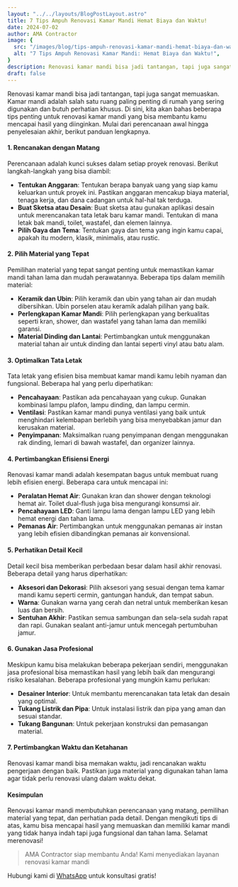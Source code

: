 ```yaml
---
layout: "../../layouts/BlogPostLayout.astro"
title: 7 Tips Ampuh Renovasi Kamar Mandi Hemat Biaya dan Waktu!
date: 2024-07-02
author: AMA Contractor
image: {
  src: "/images/blog/tips-ampuh-renovasi-kamar-mandi-hemat-biaya-dan-waktu.jpg",
  alt: "7 Tips Ampuh Renovasi Kamar Mandi: Hemat Biaya dan Waktu!",
}
description: Renovasi kamar mandi bisa jadi tantangan, tapi juga sangat memuaskan. Kamar mandi adalah salah satu ruang paling penting di rumah yang sering digunakan dan butuh perhatian khusus. 
draft: false
---
```


Renovasi kamar mandi bisa jadi tantangan, tapi juga sangat memuaskan. Kamar mandi adalah salah satu ruang paling penting di rumah yang sering digunakan dan butuh perhatian khusus. Di sini, kita akan bahas beberapa tips penting untuk renovasi kamar mandi yang bisa membantu kamu mencapai hasil yang diinginkan. Mulai dari perencanaan awal hingga penyelesaian akhir, berikut panduan lengkapnya.

#### 1\. Rencanakan dengan Matang

Perencanaan adalah kunci sukses dalam setiap proyek renovasi. Berikut langkah-langkah yang bisa diambil:

-   **Tentukan Anggaran**: Tentukan berapa banyak uang yang siap kamu keluarkan untuk proyek ini. Pastikan anggaran mencakup biaya material, tenaga kerja, dan dana cadangan untuk hal-hal tak terduga.
-   **Buat Sketsa atau Desain**: Buat sketsa atau gunakan aplikasi desain untuk merencanakan tata letak baru kamar mandi. Tentukan di mana letak bak mandi, toilet, wastafel, dan elemen lainnya.
-   **Pilih Gaya dan Tema**: Tentukan gaya dan tema yang ingin kamu capai, apakah itu modern, klasik, minimalis, atau rustic.

#### 2\. Pilih Material yang Tepat

Pemilihan material yang tepat sangat penting untuk memastikan kamar mandi tahan lama dan mudah perawatannya. Beberapa tips dalam memilih material:

-   **Keramik dan Ubin**: Pilih keramik dan ubin yang tahan air dan mudah dibersihkan. Ubin porselen atau keramik adalah pilihan yang baik.
-   **Perlengkapan Kamar Mandi**: Pilih perlengkapan yang berkualitas seperti kran, shower, dan wastafel yang tahan lama dan memiliki garansi.
-   **Material Dinding dan Lantai**: Pertimbangkan untuk menggunakan material tahan air untuk dinding dan lantai seperti vinyl atau batu alam.

#### 3\. Optimalkan Tata Letak

Tata letak yang efisien bisa membuat kamar mandi kamu lebih nyaman dan fungsional. Beberapa hal yang perlu diperhatikan:

-   **Pencahayaan**: Pastikan ada pencahayaan yang cukup. Gunakan kombinasi lampu plafon, lampu dinding, dan lampu cermin.
-   **Ventilasi**: Pastikan kamar mandi punya ventilasi yang baik untuk menghindari kelembapan berlebih yang bisa menyebabkan jamur dan kerusakan material.
-   **Penyimpanan**: Maksimalkan ruang penyimpanan dengan menggunakan rak dinding, lemari di bawah wastafel, dan organizer lainnya.

#### 4\. Pertimbangkan Efisiensi Energi

Renovasi kamar mandi adalah kesempatan bagus untuk membuat ruang lebih efisien energi. Beberapa cara untuk mencapai ini:

-   **Peralatan Hemat Air**: Gunakan kran dan shower dengan teknologi hemat air. Toilet dual-flush juga bisa mengurangi konsumsi air.
-   **Pencahayaan LED**: Ganti lampu lama dengan lampu LED yang lebih hemat energi dan tahan lama.
-   **Pemanas Air**: Pertimbangkan untuk menggunakan pemanas air instan yang lebih efisien dibandingkan pemanas air konvensional.

#### 5\. Perhatikan Detail Kecil

Detail kecil bisa memberikan perbedaan besar dalam hasil akhir renovasi. Beberapa detail yang harus diperhatikan:

-   **Aksesori dan Dekorasi**: Pilih aksesori yang sesuai dengan tema kamar mandi kamu seperti cermin, gantungan handuk, dan tempat sabun.
-   **Warna**: Gunakan warna yang cerah dan netral untuk memberikan kesan luas dan bersih.
-   **Sentuhan Akhir**: Pastikan semua sambungan dan sela-sela sudah rapat dan rapi. Gunakan sealant anti-jamur untuk mencegah pertumbuhan jamur.

#### 6\. Gunakan Jasa Profesional

Meskipun kamu bisa melakukan beberapa pekerjaan sendiri, menggunakan jasa profesional bisa memastikan hasil yang lebih baik dan mengurangi risiko kesalahan. Beberapa profesional yang mungkin kamu perlukan:

-   **Desainer Interior**: Untuk membantu merencanakan tata letak dan desain yang optimal.
-   **Tukang Listrik dan Pipa**: Untuk instalasi listrik dan pipa yang aman dan sesuai standar.
-   **Tukang Bangunan**: Untuk pekerjaan konstruksi dan pemasangan material.

#### 7\. Pertimbangkan Waktu dan Ketahanan

Renovasi kamar mandi bisa memakan waktu, jadi rencanakan waktu pengerjaan dengan baik. Pastikan juga material yang digunakan tahan lama agar tidak perlu renovasi ulang dalam waktu dekat.

#### Kesimpulan

Renovasi kamar mandi membutuhkan perencanaan yang matang, pemilihan material yang tepat, dan perhatian pada detail. Dengan mengikuti tips di atas, kamu bisa mencapai hasil yang memuaskan dan memiliki kamar mandi yang tidak hanya indah tapi juga fungsional dan tahan lama. Selamat merenovasi!

> AMA Contractor siap membantu Anda! Kami menyediakan layanan renovasi kamar mandi

Hubungi kami di [WhatsApp](https://api.whatsapp.com/send?phone=6285780007121text=Halo%20saya%20ingin%20konsultasi%20tentang) untuk konsultasi gratis!